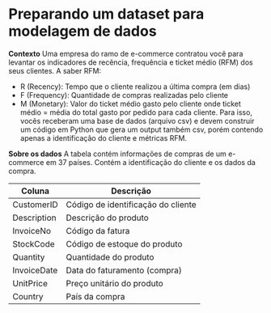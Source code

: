# Preparando um dataset para modelagem de dados

**Contexto**
Uma empresa do ramo de e-commerce contratou você para levantar os indicadores de
recência, frequência e ticket médio (RFM) dos seus clientes.
A saber RFM:
 - R (Recency): Tempo que o cliente realizou a última compra (em dias)
 - F (Frequency): Quantidade de compras realizadas pelo cliente
 - M (Monetary): Valor do ticket médio gasto pelo cliente
onde ticket médio = média do total gasto por pedido para cada cliente.
Para isso, vocês receberam uma base de dados (arquivo csv) e devem construir um
código em Python que gera um output também csv, porém contendo apenas a
identificação do cliente e métricas RFM.

**Sobre os dados**
A tabela contém informações de compras de um e-commerce em 37 países. Contém a
identificação do cliente e os dados da compra.

| Coluna      | Descrição   | 
|-------------|-------------|
CustomerID    | Código de identificação do cliente|
Description   | Descrição do produto              |
InvoiceNo     | Código da fatura                  | 
StockCode     | Código de estoque do produto      |
Quantity      | Quantidade do produto             |
InvoiceDate   | Data do faturamento (compra)      | 
UnitPrice     | Preço unitário do produto         |
Country       | País da compra                    |
